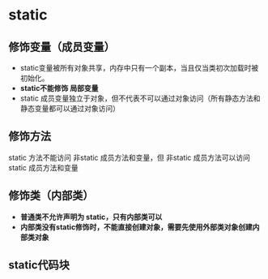 # static

修饰变量（成员变量）
---------------
* static变量被所有对象共享，内存中只有一个副本，当且仅当类初次加载时被初始化。<br>
* **static不能修饰 局部变量**
* static 成员变量独立于对象，但不代表不可以通过对象访问（所有静态方法和静态变量都可以通过对象访问）

修饰方法
--------
static 方法不能访问 非static 成员方法和变量，但 非static 成员方法可以访问 static 成员方法和变量


修饰类（内部类）
-------
* **普通类不允许声明为 static，只有内部类可以**
* **内部类没有static修饰时，不能直接创建对象，需要先使用外部类对象创建内部类对象**

static代码块
-----------
